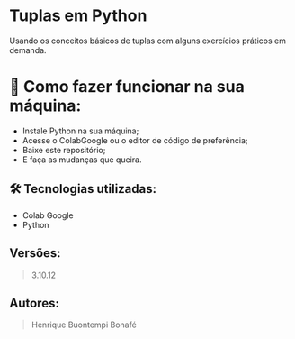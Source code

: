 # Tuplas em Python

Usando os conceitos básicos de tuplas com alguns exercícios práticos em demanda.

# 🔌 Como fazer funcionar na sua máquina:

- Instale Python na sua máquina;
- Acesse o ColabGoogle ou o editor de código de preferência;
- Baixe este repositório;
- E faça as mudanças que queira.


## 🛠️ Tecnologias utilizadas:

- Colab Google
- Python

## Versões:

> 3.10.12

## Autores:

> Henrique Buontempi Bonafé
